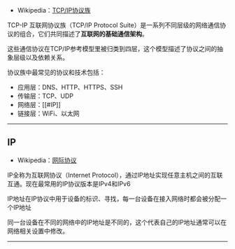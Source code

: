 + Wikipedia：[TCP/IP协议族](https://zh.wikipedia.org/wiki/TCP/IP%E5%8D%8F%E8%AE%AE%E6%97%8F)

TCP-IP 互联网协议族（TCP/IP Protocol Suite）是一系列不同层级的网络通信协议的组合，它们共同描述了**互联网的基础通信架构**。

这些通信协议在TCP/IP参考模型里被归类到四层，这个模型描述了协议之间的抽象层级以及依赖关系。

协议族中最常见的协议和技术包括：

 + 应用层：DNS、HTTP、HTTPS、SSH
 + 传输层：TCP、UDP
 + 网络层：[[#IP]]
 + 链接层：WiFi、以太网

---
## IP

+ Wikipedia：[网际协议](https://zh.wikipedia.org/wiki/%E7%BD%91%E9%99%85%E5%8D%8F%E8%AE%AE)

IP全称为互联网协议（Internet Protocol），通过IP地址实现任意主机之间的互联互通。现在最常用的IP协议版本是IPv4和IPv6

IP地址在IP协议中用于设备的标识、寻找，每一台设备在接入网络时都会被分配一个IP地址

同一台设备在不同的网络中的IP地址是不同的，这个代表自己的IP地址通常可以在网络相关设置中修改。

---


